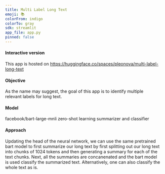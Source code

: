 ```yaml
---
title: Multi Label Long Text
emoji: 📚
colorFrom: indigo
colorTo: gray
sdk: streamlit
app_file: app.py
pinned: false
---
```


#### Interactive version
This app is hosted on https://huggingface.co/spaces/pleonova/multi-label-long-text

#### Objective
As the name may suggest, the goal of this app is to identify multiple relevant labels for long text.

#### Model
facebook/bart-large-mnli zero-shot learning summarizer and classifier

#### Approach
Updating the head of the neural network, we can use the same pretrained bart model to first summarize our long text by first splitting out our long text into chunks of 1024 tokens and then generating a summary for each of the text chunks. Next, all the summaries are concanenated and the bart model is used classify the summarized text. Alternatively, one can also classify the whole text as is.